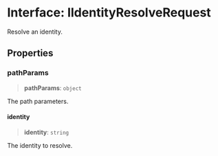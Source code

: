 # Interface: IIdentityResolveRequest

Resolve an identity.

## Properties

### pathParams

> **pathParams**: `object`

The path parameters.

#### identity

> **identity**: `string`

The identity to resolve.
